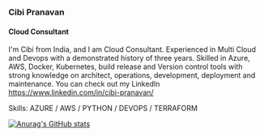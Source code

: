 ### Cibi Pranavan
#### Cloud Consultant
I'm Cibi from India, and I am Cloud Consultant. Experienced in Multi Cloud and Devops with a demonstrated history of three years. Skilled in Azure, AWS, Docker, Kubernetes, build release and Version control tools with strong knowledge on architect, operations, development, deployment and maintenance.
You can check out my LinkedIn https://www.linkedin.com/in/cibi-pranavan/


Skills: AZURE / AWS / PYTHON / DEVOPS / TERRAFORM

[![Anurag's GitHub stats](https://github-readme-stats.vercel.app/api?username=cibisrinivasan)](https://github.com/anuraghazra/github-readme-stats)

